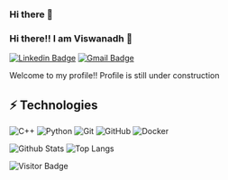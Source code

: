 ### Hi there 👋

### Hi there!! I am Viswanadh 👋

<!--
**VIS-WA/VIS-WA** is a ✨ _special_ ✨ repository because its `README.md` (this file) appears on your GitHub profile.

Here are some ideas to get you started:

- 🔭 I’m currently working on ...
- 🌱 I’m currently learning ...
- 👯 I’m looking to collaborate on ...
- 🤔 I’m looking for help with ...
- 💬 Ask me about ...
- 📫 How to reach me: ...
- 😄 Pronouns: ...
- ⚡ Fun fact: ...
-->

[![Linkedin Badge](https://img.shields.io/badge/Savitha_Viswanadh-0077B5?style=flat-square&logo=linkedin&logoColor=white)](https://www.linkedin.com/in/savitha-viswanadh)
[![Gmail Badge](https://img.shields.io/badge/KandalaViswanadh-D14836?style=flat-square&logo=gmail&logoColor=white)](mailto:kandalaviswanadh@gmail.com)

Welcome to my profile!! Profile is still under construction
<!-- 
Write more about yourself
-->

## ⚡ Technologies
![C++](https://img.shields.io/badge/c++-%2300599C.svg?style=flat&logo=c%2B%2B&logoColor=white)
![Python](https://img.shields.io/badge/-Python-black?style=flat-square&logo=Python)
![Git](https://img.shields.io/badge/-Git-black?style=flat-square&logo=git)
![GitHub](https://img.shields.io/badge/-GitHub-181717?style=flat-square&logo=github)
![Docker](https://img.shields.io/badge/-Docker-black?style=flat-square&logo=docker)


![Github Stats](https://github-readme-stats.vercel.app/api?username=VIS-WA&count_private=true&show_icons=true&include_all_commits=true)
![Top Langs](https://github-readme-stats.vercel.app/api/top-langs/?username=VIS-WA&hide=TeX&layout=compact)

![Visitor Badge](https://visitor-badge.laobi.icu/badge?page_id=VIS-WA.visitor-badge)
